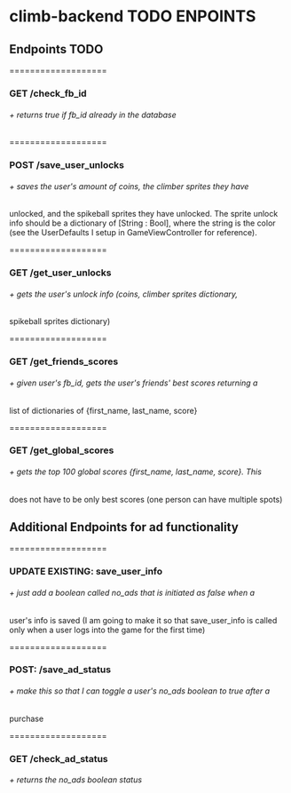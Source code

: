 # climb-backend TODO ENPOINTS

## Endpoints TODO

===================
### GET /check_fb_id
###### + returns true if fb_id already in the database

===================
### POST /save_user_unlocks
###### + saves the user's amount of coins, the climber sprites they have
unlocked, and the spikeball sprites they have unlocked. The sprite unlock info
should be a dictionary of [String : Bool], where the string is the color (see
the UserDefaults I setup in GameViewController for reference).

===================
### GET /get_user_unlocks
###### + gets the user's unlock info (coins, climber sprites dictionary,
spikeball sprites dictionary)

===================
### GET /get_friends_scores
###### + given user's fb_id, gets the user's friends' best scores returning a
list of dictionaries of {first_name, last_name, score}

===================
### GET /get_global_scores
###### + gets the top 100 global scores {first_name, last_name, score}. This
does not have to be only best scores (one person can have multiple spots)



## Additional Endpoints for ad functionality

===================
### UPDATE EXISTING: save_user_info
###### + just add a boolean called no_ads that is initiated as false when a
user's info is saved (I am going to make it so that save_user_info is called
only when a user logs into the game for the first time)

===================
### POST: /save_ad_status
###### + make this so that I can toggle a user's no_ads boolean to true after a
purchase

===================
### GET /check_ad_status
###### + returns the no_ads boolean status
